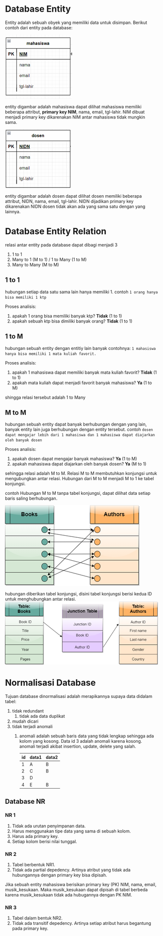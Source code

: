 # Database Entity
Entity adalah sebuah obyek yang memiliki data untuk disimpan. Berikut contoh dari entity pada database:

![](./images/entity.png)

entity digambar adalah mahasiswa dapat dilihat mahasiswa memiliki beberapa attribut, **primary key NIM**, nama, email, tgl-lahir. NIM dibuat menjadi primary key dikarenakan NIM antar mahasiswa tidak mungkin sama.

![](./images/entity1.png)

entity digambar adalah dosen dapat dilihat dosen memiliki beberapa attribut, NIDN, nama, email, tgl-lahir. NIDN dijadikan primary key dikarenakan NIDN dosen tidak akan ada yang sama satu dengan yang lainnya.

# Database Entity Relation
relasi antar entity pada database dapat dibagi menjadi 3
1. 1 to 1
2. Many to 1 (M to 1) / 1 to Many (1 to M)
3. Many to Many (M to M)

## 1 to 1
hubungan setiap data satu sama lain hanya memiliki 1. contoh `1 orang hanya bisa memiliki 1 ktp`

Proses analisis:
1. apakah 1 orang bisa memiliki banyak ktp? **Tidak** (1 to 1)
2. apakah sebuah ktp bisa dimiliki banyak orang? **Tidak** (1 to 1)

## 1 to M
hubungan sebuah entity dengan entitiy lain banyak contohnya:
`1 mahasiswa hanya bisa memiliki 1 mata kuliah favorit.` 

Proses analisis:
1. apakah 1 mahasiswa dapat memiliki banyak mata kuliah favorit? **Tidak** (1 to 1)
2. apakah mata kuliah dapat menjadi favorit banyak mahasiswa? **Ya** (1 to M)

shingga relasi tersebut adalah 1 to Many

## M to M
hubungan sebuah entity dapat banyak berhubungan dengan yang lain, banyak entity lain juga berhubungan dengan entity tersebut. contoh
`dosen dapat mengajar lebih dari 1 mahasiswa dan 1 mahasiswa dapat diajarkan oleh banyak dosen`

Proses analisis:
1. apakah dosen dapat mengajar banyak mahasiswa? **Ya** (1 to M)
2. apakah mahasiswa dapat diajarkan oleh banyak dosen? **Ya** (M to 1)

sehingga relasi adalah M to M. Relasi M to M membutuhkan konjungsi untuk mengubungkan antar relasi. Hubungan dari M to M menjadi M to 1 ke tabel konjungsi.

contoh Hubungan M to M tanpa tabel konjungsi, dapat dilihat data setiap baris saling berhubungan.

![](images/m_to_m.png)

hubungan diberikan tabel konjungsi, disini tabel konjungsi berisi kedua ID untuk menghubungkan antar relasi.
![](images/m_to_m1.png)

# Normalisasi Database
Tujuan database dinormalisasi adalah merapikannya supaya data didalam tabel:
1. tidak redundant
   1. tidak ada data duplikat
2. mudah dicari
3. tidak terjadi anomali
   1. anomali adalah sebuah baris data yang tidak lengkap sehingga ada kolom yang kosong. Data id 3 adalah anomali karena kosong. anomali terjadi akibat insertion, update, delete yang salah.

        |id|data1|data2|
        |---|---|---|
        |1|A|B|
        |2|C|B|
        |3|D||
        |4|E|B|
    
## Database NR

### NR 1
1. Tidak ada urutan penyimpanan data.
2. Harus menggunakan tipe data yang sama di sebuah kolom.
3. Harus ada primary key.
4. Setiap kolom berisi nilai tunggal.

### NR 2
1. Tabel berbentuk NR1.
2. Tidak ada partial depedency. Artinya atribut yang tidak ada hubungannya dengan primary key bisa dipisah. 

Jika sebuah entity mahasiswa berisikan primary key (PK) NIM, nama, email, musik_kesukaan. Maka musik_kesukaan dapat dipisah di tabel berbeda karena musik_kesukaan tidak ada hubugannya dengan PK NIM.

### NR 3
1. Tabel dalam bentuk NR2.
2. Tidak ada transitif depedency. Artinya setiap atribut harus begantung pada primary key.